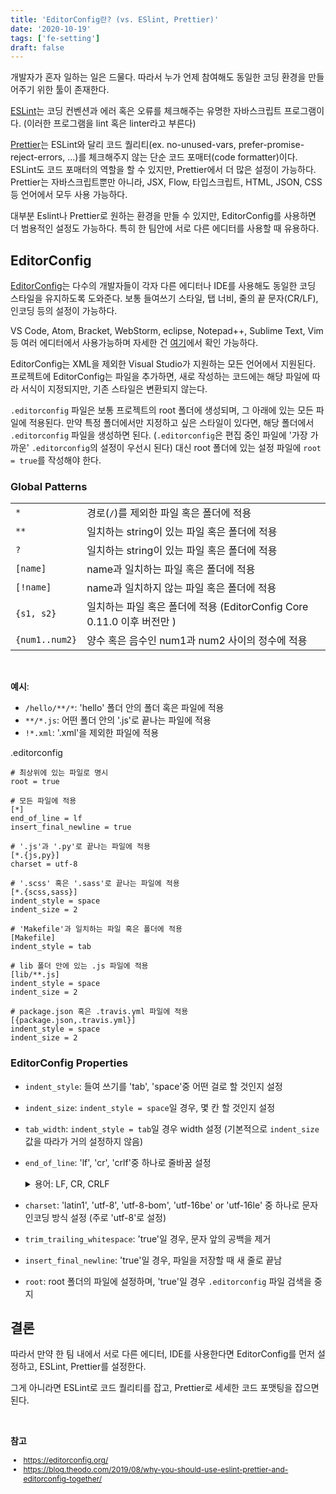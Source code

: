 ```yaml
---
title: 'EditorConfig란? (vs. ESlint, Prettier)'
date: '2020-10-19'
tags: ['fe-setting']
draft: false
---
```


개발자가 혼자 일하는 일은 드물다. 따라서 누가 언제 참여해도 동일한 코딩 환경을 만들어주기 위한 툴이 존재한다.

[ESLint](https://eslint.org/)는 코딩 컨벤션과 에러 혹은 오류를 체크해주는 유명한 자바스크립트 프로그램이다. (이러한 프로그램을 lint 혹은 linter라고 부른다)

[Prettier](https://prettier.io/)는 ESLint와 달리 코드 퀄리티(ex. no-unused-vars, prefer-promise-reject-errors, ...)를 체크해주지 않는 단순 코드 포매터(code formatter)이다. ESLint도 코드 포매터의 역할을 할 수 있지만, Prettier에서 더 많은 설정이 가능하다. Prettier는 자바스크립트뿐만 아니라, JSX, Flow, 타입스크립트, HTML, JSON, CSS 등 언어에서 모두 사용 가능하다.

대부분 Eslint나 Prettier로 원하는 환경을 만들 수 있지만, EditorConfig를 사용하면 더 범용적인 설정도 가능하다. 특히 한 팀안에 서로 다른 에디터를 사용할 때 유용하다.

## EditorConfig

[EditorConfig](https://editorconfig.org/)는 다수의 개발자들이 각자 다른 에디터나 IDE를 사용해도 동일한 코딩 스타일을 유지하도록 도와준다. 보통 들여쓰기 스타일, 탭 너비, 줄의 끝 문자(CR/LF), 인코딩 등의 설정이 가능하다.

VS Code, Atom, Bracket, WebStorm, eclipse, Notepad++, Sublime Text, Vim 등 여러 에디터에서 사용가능하며 자세한 건 [여기](https://editorconfig.org/#download)에서 확인 가능하다.

EditorConfig는 XML을 제외한 Visual Studio가 지원하는 모든 언어에서 지원된다. 프로젝트에 EditorConfig는 파일을 추가하면, 새로 작성하는 코드에는 해당 파일에 따라 서식이 지정되지만, 기존 스타일은 변환되지 않는다.

`.editorconfig` 파일은 보통 프로젝트의 root 폴더에 생성되며, 그 아래에 있는 모든 파일에 적용된다. 만약 특정 폴더에서만 지정하고 싶은 스타일이 있다면, 해당 폴더에서 `.editorconfig` 파일을 생성하면 된다. (`.editorconfig`은 편집 중인 파일에 '가장 가까운' `.editorconfig`의 설정이 우선시 된다) 대신 root 폴더에 있는 설정 파일에 `root = true`를 작성해야 한다.

### Global Patterns

|                |                                                                        |
| :------------- | :--------------------------------------------------------------------- |
| `*`            | 경로(`/`)를 제외한 파일 혹은 폴더에 적용                               |
| `**`           | 일치하는 string이 있는 파일 혹은 폴더에 적용                           |
| `?`            | 일치하는 string이 있는 파일 혹은 폴더에 적용                           |
| `[name]`       | name과 일치하는 파일 혹은 폴더에 적용                                  |
| `[!name]`      | name과 일치하지 않는 파일 혹은 폴더에 적용                             |
| `{s1, s2}`     | 일치하는 파일 혹은 폴더에 적용 (EditorConfig Core 0.11.0 이후 버전만 ) |
| `{num1..num2}` | 양수 혹은 음수인 num1과 num2 사이의 정수에 적용                        |

<br />

**예시**:

- `/hello/**/*`: 'hello' 폴더 안의 폴더 혹은 파일에 적용
- `**/*.js`: 어떤 폴더 안의 '.js'로 끝나는 파일에 적용
- `!*.xml`: '.xml'을 제외한 파일에 적용

<span class="file-location">.editorconfig</span>

```shell
# 최상위에 있는 파일로 명시
root = true

# 모든 파일에 적용
[*]
end_of_line = lf
insert_final_newline = true

# '.js'과 '.py'로 끝나는 파일에 적용
[*.{js,py}]
charset = utf-8

# '.scss' 혹은 '.sass'로 끝나는 파일에 적용
[*.{scss,sass}]
indent_style = space
indent_size = 2

# 'Makefile'과 일치하는 파일 혹은 폴더에 적용
[Makefile]
indent_style = tab

# lib 폴더 안에 있는 .js 파일에 적용
[lib/**.js]
indent_style = space
indent_size = 2

# package.json 혹은 .travis.yml 파일에 적용
[{package.json,.travis.yml}]
indent_style = space
indent_size = 2
```

### EditorConfig Properties

- `indent_style`: 들여 쓰기를 'tab', 'space'중 어떤 걸로 할 것인지 설정
- `indent_size`: `indent_style = space`일 경우, 몇 칸 할 것인지 설정
- `tab_width`: `indent_style = tab`일 경우 width 설정 (기본적으로 `indent_size` 값을 따라가 거의 설정하지 않음)
- `end_of_line`: 'lf', 'cr', 'crlf'중 하나로 줄바꿈 설정

  <details>
    <summary>용어: LF, CR, CRLF</summary>
    <ul style="font-size: 14px;">
        <li><span style="font-weight: bold;">LF(Line Feed, \n)</span>: 커서를 다음 줄로 이동</li>
        <li><span style="font-weight: bold;">CR(Carriage Return, \r)</span>: 현재 커서를 줄 바꿈 없이 가장 좌측으로 이동</li>
        <li>윈도우에서는 주로 CRLF를 사용하며, 리눅스/맥(10버전 이후)에서는 LF를 사용한다</li>
    </ul>
  </details>

- `charset`: 'latin1', 'utf-8', 'utf-8-bom', 'utf-16be' or 'utf-16le' 중 하나로 문자 인코딩 방식 설정 (주로 'utf-8'로 설정)
- `trim_trailing_whitespace`: 'true'일 경우, 문자 앞의 공백을 제거
- `insert_final_newline`: 'true'일 경우, 파일을 저장할 때 새 줄로 끝남
- `root`: root 폴더의 파일에 설정하며, 'true'일 경우 `.editorconfig` 파일 검색을 중지

## 결론

따라서 만약 한 팀 내에서 서로 다른 에디터, IDE를 사용한다면 EditorConfig를 먼저 설정하고, ESLint, Prettier를 설정한다.

그게 아니라면 ESLint로 코드 퀄리티를 잡고, Prettier로 세세한 코드 포맷팅을 잡으면 된다.

<br />

**참고**

<div style="font-size: 12px;">

- https://editorconfig.org/
- https://blog.theodo.com/2019/08/why-you-should-use-eslint-prettier-and-editorconfig-together/

</div>
